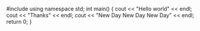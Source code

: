 #include <iostream>
using namespace std;
int main()
{
    cout << "Hello world" << endl;
    cout << "Thanks" << endl;
    cout << "New Day New Day New Day" << endl;
    return 0;
}
